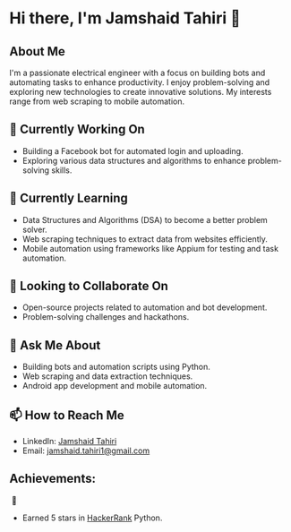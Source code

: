 # Hi there, I'm Jamshaid Tahiri 👋

## About Me
I'm a passionate electrical engineer with a focus on building bots and automating tasks to enhance productivity. I enjoy problem-solving and exploring new technologies to create innovative solutions. My interests range from web scraping to mobile automation.

## 🔭 Currently Working On
- Building a Facebook bot for automated login and uploading.
- Exploring various data structures and algorithms to enhance problem-solving skills.

## 🌱 Currently Learning
- Data Structures and Algorithms (DSA) to become a better problem solver.
- Web scraping techniques to extract data from websites efficiently.
- Mobile automation using frameworks like Appium for testing and task automation.

## 👯 Looking to Collaborate On
- Open-source projects related to automation and bot development.
- Problem-solving challenges and hackathons.

## 💬 Ask Me About
- Building bots and automation scripts using Python.
- Web scraping and data extraction techniques.
- Android app development and mobile automation.

## 📫 How to Reach Me
- LinkedIn: [Jamshaid Tahiri](https://www.linkedin.com/in/jamshaidtahiri/)
- Email: jamshaid.tahiri1@gmail.com

## Achievements:
![<HACKERRANK>](https://img.shields.io/badge/-Hackerrank-2EC866?style=for-the-badge&logo=HackerRank&logoColor=white) :star2:
- Earned 5 stars in [HackerRank](https://www.hackerrank.com/jamshaid_tahiri1) Python.

